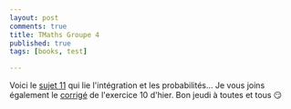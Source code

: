 ```yaml
---
layout: post
comments: true
title: TMaths Groupe 4
published: true
tags: [books, test]

---
```


Voici le [sujet 11](https://github.com/raveluz/raveluz.github.io/blob/master/pdf/Jour11.pdf) qui lie l'intégration et les probabilités...
Je vous joins également le [corrigé](https://github.com/raveluz/raveluz.github.io/blob/master/pdf/Correction.Jour10.pdf) de l'exercice 10 d'hier. Bon jeudi à toutes et tous :smirk:
